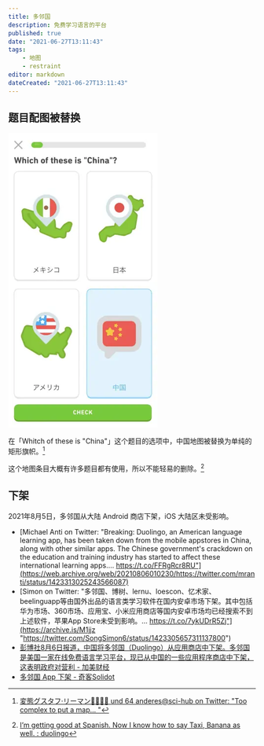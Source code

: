 ```yaml
---
title: 多邻国
description: 免费学习语言的平台
published: true
date: "2021-06-27T13:11:43"
tags:
    - 地图
    - restraint
editor: markdown
dateCreated: "2021-06-27T13:11:43"
---
```


## 题目配图被替换

![题目截图](/src/software/Duolingo.webp)

在「Whitch of these is "China"」这个题目的选项中，中国地图被替换为单纯的矩形旗帜。[^dlg_t]

[^dlg_t]: [変態グスタフ·リーマン📡🎶🇭🇰 und 64 anderes@sci-hub on Twitter: "Too complex to put a map… "](https://web.archive.org/web/20210625132806/https://twitter.com/gustafriemann/status/1408224680423555075)

这个地图条目大概有许多题目都有使用，所以不能轻易的删除。[^cmdlg]

[^cmdlg]: [I’m getting good at Spanish. Now I know how to say Taxi, Banana as well. : duolingo](https://web.archive.org/web/20210424204227/https://old.reddit.com/r/duolingo/comments/mxsie0/im_getting_good_at_spanish_now_i_know_how_to_say/)

## 下架

2021年8月5日，多邻国从大陆 Android 商店下架，iOS 大陆区未受影响。

+ [Michael Anti on Twitter: "Breaking: Duolingo, an American language learning app, has been taken down from the mobile appstores in China, along with other similar apps. The Chinese government's crackdown on the education and training industry has started to affect these international learning apps.… https://t.co/FFRgRcr8RU"](https://web.archive.org/web/20210806010230/https://twitter.com/mranti/status/1423313025243566087)
+ [Simon on Twitter: "多邻国、博树、lernu、loescon、忆术家、beelinguapp等由国外出品的语言类学习软件在国内安卓市场下架。其中包括华为市场、360市场、应用宝、小米应用商店等国内安卓市场均已经搜索不到上述软件，苹果App Store未受到影响。… https://t.co/7ykUDrR5Zj"](https://archive.is/M1jjz "https://twitter.com/SongSimon6/status/1423305657311137800")
+ [彭博社8月6日报道，中国将多邻国（Duolingo）从应用商店中下架。多邻国是美国一家在线免费语言学习平台，现已从中国的一些应用程序商店中下架，这表明政府对营利 - 加美财经](https://web.archive.org/web/20210806005944if_/https://www.caus.com/dynamicdetail/31008)
+ [多邻国 App 下架 - 奇客Solidot](https://web.archive.org/web/20210806123523/https://www.solidot.org/story?sid=68476)
